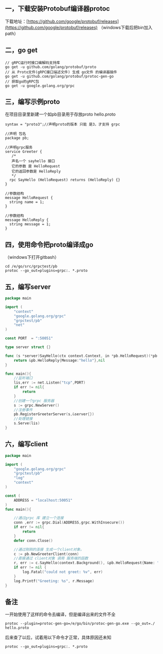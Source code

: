 ## 一，下载安装Protobuf编译器protoc
下载地址：[https://github.com/google/protobuf/releases](https://github.com/google/protobuf/releases)
（windows下载后把bin加入path）

## 二，go get
```
// gRPC运行时接口编解码支持库
go get -u github.com/golang/protobuf/proto
// 从 Proto文件(gRPC接口描述文件) 生成 go文件 的编译器插件
go get -u github.com/golang/protobuf/protoc-gen-go
// 获取go的gRPC包
go get -u google.golang.org/grpc
```

## 三，编写示例proto
在项目目录里新建一个如pb目录用于存放proto
hello.proto
```
syntax = "proto3";//声明proto的版本 只能 是3，才支持 grpc

//声明 包名
package pb;

//声明grpc服务
service Greeter {
   /*
   声名一个 sayhello 接口
   它的参数 是 HelloRequest
   它的返回参数是 HelloReply
   */
  rpc SayHello (HelloRequest) returns (HelloReply) {}
}

//参数结构
message HelloRequest {
  string name = 1;
}

//参数结构
message HelloReply {
  string message = 1;
}
```

## 四，使用命令把proto编译成go
（windows下打开gitbash）
```
cd /e/go/src/grpctest/pb
protoc --go_out=plugins=grpc:. *.proto
```

## 五，编写server
```go
package main

import (
	"context"
	"google.golang.org/grpc"
	"grpctest/pb"
	"net"
)

const PORT  = ":50051"

type server struct {}

func (s *server)SayHello(ctx context.Context, in *pb.HelloRequest)(*pb.HelloReply,error){
	return &pb.HelloReply{Message:"hello"},nil
}

func main(){
	//监听端口
	lis,err := net.Listen("tcp",PORT)
	if err != nil{
		return
	}
	//创建一个grpc 服务器
	s := grpc.NewServer()
	//注册事件
	pb.RegisterGreeterServer(s,&server{})
	//处理链接
	s.Serve(lis)
}
```

## 六，编写client
```go
package main

import (
	"google.golang.org/grpc"
	"grpctest/pb"
	"log"
	"context"
)

const (
	ADDRESS = "localhost:50051"
)
func main(){

	//通过grpc 库 建立一个连接
	conn ,err := grpc.Dial(ADDRESS,grpc.WithInsecure())
	if err != nil{
		return
	}
	defer conn.Close()

	//通过刚刚的连接 生成一个client对象。
	c := pb.NewGreeterClient(conn)
	//直接通过 client对象 调用 服务端的函数
	r, err := c.SayHello(context.Background(), &pb.HelloRequest{Name: "namas"})
	if err != nil {
		log.Fatal("could not greet: %v", err)
	}
	log.Printf("Greeting: %s", r.Message)
}
```

## 备注
一开始使用了这样的命令去编译，但是编译出来的文件不全
```
protoc --plugin=protoc-gen-go=/e/go/bin/protoc-gen-go.exe --go_out=./ hello.proto
```
后来查了以后，试着用以下命令才正常，具体原因还未知
```
protoc --go_out=plugins=grpc:. *.proto
```

